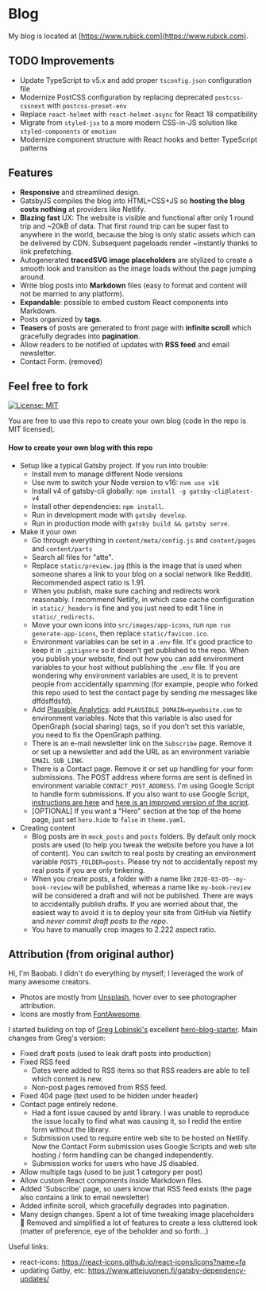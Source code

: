 # Blog

My blog is located at [https://www.rubick.com](https://www.rubick.com). 

## TODO Improvements

- Update TypeScript to v5.x and add proper `tsconfig.json` configuration file
- Modernize PostCSS configuration by replacing deprecated `postcss-cssnext` with `postcss-preset-env`
- Replace `react-helmet` with `react-helmet-async` for React 18 compatibility
- Migrate from `styled-jsx` to a more modern CSS-in-JS solution like `styled-components` or `emotion`
- Modernize component structure with React hooks and better TypeScript patterns

## Features

- **Responsive** and streamlined design.
- GatsbyJS compiles the blog into HTML+CSS+JS so **hosting the blog costs nothing** at providers like Netlify.
- **Blazing fast** UX: The website is visible and functional after only 1 round trip and ~20kB of data. That first round trip can be super fast to anywhere in the world, because the blog is only static assets which can be delivered by CDN. Subsequent pageloads render ~instantly thanks to link prefetching.
- Autogenerated **tracedSVG image placeholders** are stylized to create a smooth look and transition as the image loads without the page jumping around.
- Write blog posts into **Markdown** files (easy to format and content will not be married to any platform).
- **Expandable**: possible to embed custom React components into Markdown.
- Posts organized by **tags**.
- **Teasers** of posts are generated to front page with **infinite scroll** which gracefully degrades into **pagination**.
- Allow readers to be notified of updates with **RSS feed** and email newsletter.
- Contact Form. (removed)

## Feel free to fork

[![License: MIT](badge-mit.svg)](https://opensource.org/licenses/MIT)

You are free to use this repo to create your own blog (code in the repo is MIT licensed).

#### How to create your own blog with this repo

- Setup like a typical Gatsby project. If you run into trouble:
  - Install nvm to manage different Node versions
  - Use nvm to switch your Node version to v16: `nvm use v16`
  - Install v4 of gatsby-cli globally: `npm install -g gatsby-cli@latest-v4`
  - Install other dependencies: `npm install`.
  - Run in development mode with `gatsby develop`.
  - Run in production mode with `gatsby build && gatsby serve`.
- Make it your own
   - Go through everything in `content/meta/config.js` and `content/pages` and `content/parts`
   - Search all files for "atte".
   - Replace `static/preview.jpg` (this is the image that is used when someone shares a link to your blog on a social network like Reddit). Recommended aspect ratio is 1.91.
   - When you publish, make sure caching and redirects work reasonably. I recommend Netlify, in which case cache configuration in `static/_headers` is fine and you just need to edit 1 line in `static/_redirects`.
   - Move your own icons into `src/images/app-icons`, run `npm run generate-app-icons`, then replace `static/favicon.ico`.
   - Environment variables can be set in a `.env` file. It's good practice to keep it in `.gitignore` so it doesn't get published to the repo. When you publish your website, find out how you can add environment variables to your host without publishing the `.env` file. If you are wondering why environment variables are used, it is to prevent people from accidentally spamming (for example, people who forked this repo used to test the contact page by sending me messages like dffdsffdsfd).
   - Add [Plausible Analytics](https://plausible.io/): add `PLAUSIBLE_DOMAIN=mywebsite.com` to environment variables. Note that this variable is also used for OpenGraph (social sharing) tags, so if you don't set this variable, you need to fix the OpenGraph pathing.
   - There is an e-mail newsletter link on the `Subscribe` page. Remove it or set up a newsletter and add the URL as an environment variable `EMAIL_SUB_LINK`.
   - There is a Contact page. Remove it or set up handling for your form submissions. The POST address where forms are sent is defined in environment variable `CONTACT_POST_ADDRESS`. I'm using Google Script to handle form submissions. If you also want to use Google Script, [instructions are here](https://github.com/dwyl/learn-to-send-email-via-google-script-html-no-server) and [here is an improved version of the script](handleFormSubmission.gs).
   - [OPTIONAL] If you want a "Hero" section at the top of the home page, just set `hero.hide` to `false` in `theme.yaml`.
- Creating content
   - Blog posts are in `mock_posts` and `posts` folders. By default only mock posts are used (to help you tweak the website before you have a lot of content). You can switch to real posts by creating an environment variable `POSTS_FOLDER=posts`. Please try not to accidentally repost my real posts if you are only tinkering.
   - When you create posts, a folder with a name like `2020-03-05--my-book-review` will be published, whereas a name like `my-book-review` will be considered a draft and will not be published. There are ways to accidentally publish drafts. If you are worried about that, the easiest way to avoid it is to deploy your site from GitHub via Netlify and _never commit draft posts to the repo_.
   - You have to manually crop images to 2.222 aspect ratio.

## Attribution (from original author)

Hi, I'm Baobab. I didn't do everything by myself; I leveraged the work of many awesome creators.

- Photos are mostly from [Unsplash](https://www.unsplash.com/), hover over to see photographer attribution.
- Icons are mostly from [FontAwesome](https://origin.fontawesome.com/).

I started building on top of [Greg Lobinski's](https://github.com/greglobinski) excellent [hero-blog-starter](https://github.com/greglobinski/gatsby-starter-hero-blog/). Main changes from Greg's version:

- Fixed draft posts (used to leak draft posts into production)
- Fixed RSS feed
    - Dates were added to RSS items so that RSS readers are able to tell which content is new.
    - Non-post pages removed from RSS feed.
- Fixed 404 page (text used to be hidden under header)
- Contact page entirely redone.
    - Had a font issue caused by antd library. I was unable to reproduce the issue locally to find what was causing it, so I redid the entire form without the library.
    - Submission used to require entire web site to be hosted on Netlify. Now the Contact Form submission uses Google Scripts and web site hosting / form handling can be changed independently.
    - Submission works for users who have JS disabled.
- Allow multiple tags (used to be just 1 category per post)
- Allow custom React components inside Markdown files.
- Added 'Subscribe' page, so users know that RSS feed exists (the page also contains a link to email newsletter)
- Added infinite scroll, which gracefully degrades into pagination.
- Many design changes. Spent a lot of time tweaking image placeholders :gem: Removed and simplified a lot of features to create a less cluttered look (matter of preference, eye of the beholder and so forth...)

Useful links:
- react-icons: https://react-icons.github.io/react-icons/icons?name=fa
- updating Gatby, etc: https://www.attejuvonen.fi/gatsby-dependency-updates/